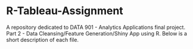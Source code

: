 # R-Tableau-Assignment
A repository dedicated to DATA 901 - Analytics Applications final project. Part 2 - Data Cleansing/Feature Generation/Shiny App using R. Below is a short description of each file.


